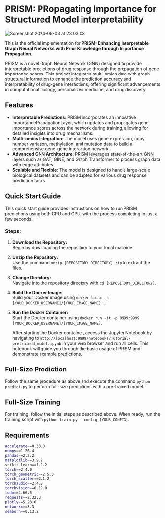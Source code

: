 # PRISM: **PR**opagating **I**mportance for **S**tructured **M**odel interpretability

![Screenshot 2024-09-03 at 23 03 03](https://github.com/user-attachments/assets/33c55657-b3fc-4f56-ac43-b89dbe605605)


This is the official implementation for **PRISM: Enhancing Interpretable Graph Neural Networks with Prior Knowledge through Importance Propagation**.

PRISM is a novel Graph Neural Network (GNN) designed to provide interpretable predictions of drug response through the propagation of gene importance scores. This project integrates multi-omics data with graph structural information to enhance the prediction accuracy and interpretability of drug-gene interactions, offering significant advancements in computational biology, personalized medicine, and drug discovery.

## Features

- **Interpretable Predictions**: PRISM incorporates an innovative ImportancePropagationLayer, which updates and propagates gene importance scores across the network during training, allowing for detailed insights into drug mechanisms.
- **Multi-omics Integration**: The model uses gene expression, copy number variation, methylation, and mutation data to build a comprehensive gene-gene interaction network.
- **Advanced GNN Architecture**: PRISM leverages state-of-the-art GNN layers such as GAT, GINE, and Graph Transformer to process graph data with edge attributes.
- **Scalable and Flexible**: The model is designed to handle large-scale biological datasets and can be adapted for various drug response prediction tasks.

## Quick Start Guide

This quick start guide provides instructions on how to run PRISM predictions using both CPU and GPU, with the process completing in just a few seconds.

### Steps:
1. **Download the Repository:**  
   Begin by downloading the repository to your local machine.

2. **Unzip the Repository:**  
   Use the command `unzip [REPOSITORY_DIRECTORY].zip` to extract the files.

3. **Change Directory:**  
   Navigate into the repository directory with `cd [REPOSITORY_DIRECTORY]`.

4. **Build the Docker Image:**  
   Build your Docker image using `docker build -t [YOUR_DOCKER_USERNAME]/[YOUR_IMAGE_NAME] .`.

5. **Run the Docker Container:**  
   Start the Docker container using `docker run -it -p 9999:9999 [YOUR_DOCKER_USERNAME]/[YOUR_IMAGE_NAME]`.

   After starting the Docker container, access the Jupyter Notebook by navigating to `http://localhost:9999/notebooks/Tutorial-pretrained_model.ipynb` in your web browser and run all cells. This notebook will guide you through the basic usage of PRISM and demonstrate example predictions.

## Full-Size Prediction

Follow the same procedure as above and execute the command `python predict.py` to perform full-size predictions with a pre-trained model.

## Full-Size Training

For training, follow the initial steps as described above. When ready, run the training script with `python train.py --config [YOUR_CONFIG]`.


## Requirements

```bash
accelerate==0.33.0
numpy==1.26.4
pandas==2.2.2
matplotlib==3.9.2
scikit-learn==1.2.2
torch==2.4.0
torch_geometric==2.5.3
torch_scatter==2.1.2
torchaudio==2.4.0
torchvision==0.19.0
tqdm==4.66.5
requests==2.32.3
plotly==5.23.0
networkx==3.3
seaborn==0.13.2
```

